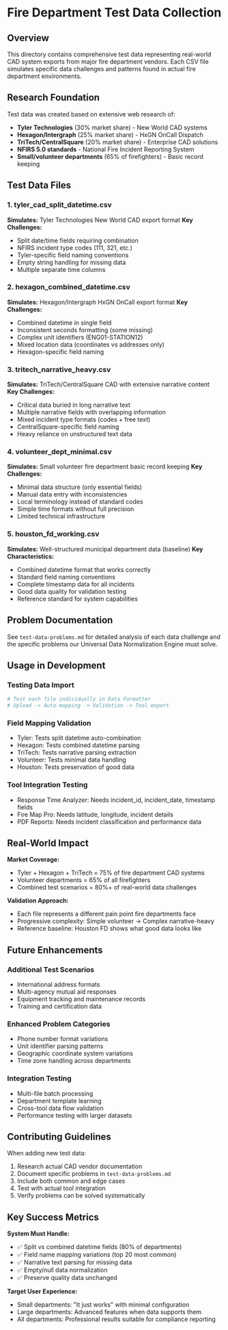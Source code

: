 # Fire Department Test Data Collection

## Overview
This directory contains comprehensive test data representing real-world CAD system exports from major fire department vendors. Each CSV file simulates specific data challenges and patterns found in actual fire department environments.

## Research Foundation
Test data was created based on extensive web research of:
- **Tyler Technologies** (30% market share) - New World CAD systems
- **Hexagon/Intergraph** (25% market share) - HxGN OnCall Dispatch
- **TriTech/CentralSquare** (20% market share) - Enterprise CAD solutions
- **NFIRS 5.0 standards** - National Fire Incident Reporting System
- **Small/volunteer departments** (65% of firefighters) - Basic record keeping

## Test Data Files

### 1. tyler_cad_split_datetime.csv
**Simulates:** Tyler Technologies New World CAD export format
**Key Challenges:**
- Split date/time fields requiring combination
- NFIRS incident type codes (111, 321, etc.)
- Tyler-specific field naming conventions
- Empty string handling for missing data
- Multiple separate time columns

### 2. hexagon_combined_datetime.csv  
**Simulates:** Hexagon/Intergraph HxGN OnCall export format
**Key Challenges:**
- Combined datetime in single field
- Inconsistent seconds formatting (some missing)
- Complex unit identifiers (ENG01-STATION12)
- Mixed location data (coordinates vs addresses only)
- Hexagon-specific field naming

### 3. tritech_narrative_heavy.csv
**Simulates:** TriTech/CentralSquare CAD with extensive narrative content
**Key Challenges:**
- Critical data buried in long narrative text
- Multiple narrative fields with overlapping information
- Mixed incident type formats (codes + free text)
- CentralSquare-specific field naming
- Heavy reliance on unstructured text data

### 4. volunteer_dept_minimal.csv
**Simulates:** Small volunteer fire department basic record keeping
**Key Challenges:**
- Minimal data structure (only essential fields)
- Manual data entry with inconsistencies
- Local terminology instead of standard codes
- Simple time formats without full precision
- Limited technical infrastructure

### 5. houston_fd_working.csv
**Simulates:** Well-structured municipal department data (baseline)
**Key Characteristics:**
- Combined datetime format that works correctly
- Standard field naming conventions
- Complete timestamp data for all incidents
- Good data quality for validation testing
- Reference standard for system capabilities

## Problem Documentation
See `test-data-problems.md` for detailed analysis of each data challenge and the specific problems our Universal Data Normalization Engine must solve.

## Usage in Development

### Testing Data Import
```bash
# Test each file individually in Data Formatter
# Upload -> Auto-mapping -> Validation -> Tool export
```

### Field Mapping Validation
- Tyler: Tests split datetime auto-combination
- Hexagon: Tests combined datetime parsing
- TriTech: Tests narrative parsing extraction
- Volunteer: Tests minimal data handling
- Houston: Tests preservation of good data

### Tool Integration Testing
- Response Time Analyzer: Needs incident_id, incident_date, timestamp fields
- Fire Map Pro: Needs latitude, longitude, incident details
- PDF Reports: Needs incident classification and performance data

## Real-World Impact

**Market Coverage:**
- Tyler + Hexagon + TriTech = 75% of fire department CAD systems
- Volunteer departments = 65% of all firefighters
- Combined test scenarios = 80%+ of real-world data challenges

**Validation Approach:**
- Each file represents a different pain point fire departments face
- Progressive complexity: Simple volunteer → Complex narrative-heavy
- Reference baseline: Houston FD shows what good data looks like

## Future Enhancements

### Additional Test Scenarios
- International address formats
- Multi-agency mutual aid responses
- Equipment tracking and maintenance records
- Training and certification data

### Enhanced Problem Categories
- Phone number format variations
- Unit identifier parsing patterns
- Geographic coordinate system variations
- Time zone handling across departments

### Integration Testing
- Multi-file batch processing
- Department template learning
- Cross-tool data flow validation
- Performance testing with larger datasets

## Contributing Guidelines

When adding new test data:
1. Research actual CAD vendor documentation
2. Document specific problems in `test-data-problems.md`
3. Include both common and edge cases
4. Test with actual tool integration
5. Verify problems can be solved systematically

## Key Success Metrics

**System Must Handle:**
- ✅ Split vs combined datetime fields (80% of departments)
- ✅ Field name mapping variations (top 20 most common)
- ✅ Narrative text parsing for missing data
- ✅ Empty/null data normalization
- ✅ Preserve quality data unchanged

**Target User Experience:**
- Small departments: "It just works" with minimal configuration
- Large departments: Advanced features when data supports them
- All departments: Professional results suitable for compliance reporting